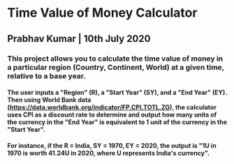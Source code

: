 # Time Value of Money Calculator
## Prabhav Kumar | 10th July 2020

### This project allows you to calculate the time value of money in a particular region (Country, Continent, World) at a given time, relative to a base year. 

#### The user inputs a "Region" (R), a "Start Year" (SY), and a "End Year" (EY). Then using World Bank data (https://data.worldbank.org/indicator/FP.CPI.TOTL.ZG), the calculator uses CPI as a discount rate to determine and output how many units of the currency in the "End Year" is equivalent to 1 unit of the currency in the "Start Year". 

#### For instance, if the R = India, SY = 1970, EY = 2020, the output is "1U in 1970 is worth 41.24U in 2020, where U represents India's currency".
